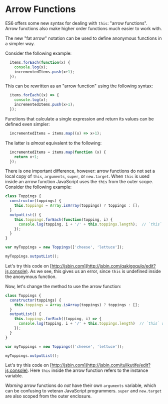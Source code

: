# Arrow Functions

ES6 offers some new syntax for dealing with `this`: "arrow functions".  
Arrow functions also make higher order functions much easier to work with.

The new "fat arrow" notation can be used to define anonymous functions in a simpler way.

Consider the following example:

```javascript
  items.forEach(function(x) {
    console.log(x);
    incrementedItems.push(x+1);
  });
```

This can be rewritten as an "arrow function" using the following syntax:

```javascript
  items.forEach((x) => {
    console.log(x);
    incrementedItems.push(x+1);
  });
```

Functions that calculate a single expression and return its values can be defined even simpler:

```javascript
  incrementedItems = items.map((x) => x+1);
```

The latter is _almost_ equivalent to the following:

```javascript
  incrementedItems = items.map(function (x) {
    return x+1;
  });
```

There is one important difference, however: arrow functions do not set a local copy of `this`, `arguments`, `super`, or `new.target`. When `this` is used inside an arrow function JavaScript uses the `this` from the outer scope. Consider the following example:

```javascript
class Toppings {
  constructor(toppings) {
    this.toppings = Array.isArray(toppings) ? toppings : [];
  }
  outputList() {
    this.toppings.forEach(function(topping, i) {
      console.log(topping, i + '/' + this.toppings.length);  // `this` will be undefined
    });
  }
}

var myToppings = new Toppings(['cheese', 'lettuce']);

myToppings.outputList();
```

Let's try this code on [http://jsbin.com](http://jsbin.com/qakigoqulo/edit?js,console). As we see, this gives us an error, since `this` is undefined inside the anonymous function.

Now, let's change the method to use the arrow function:

```javascript
class Toppings {
  constructor(toppings) {
    this.toppings = Array.isArray(toppings) ? toppings : [];
  }
  outputList() {
    this.toppings.forEach((topping, i) => {
      console.log(topping, i + '/' + this.toppings.length)  // `this` works!
    });
  }
}

var myToppings = new Toppings(['cheese', 'lettuce']);

myToppings.outputList();
```

Let's try this code on [http://jsbin.com](http://jsbin.com/tulikutife/edit?js,console). Here `this` inside the arrow function refers to the instance variable.

_Warning_ arrow functions do _not_ have their own `arguments` variable, which can be confusing to veteran JavaScript programmers. `super` and `new.target` are also scoped from the outer enclosure.

